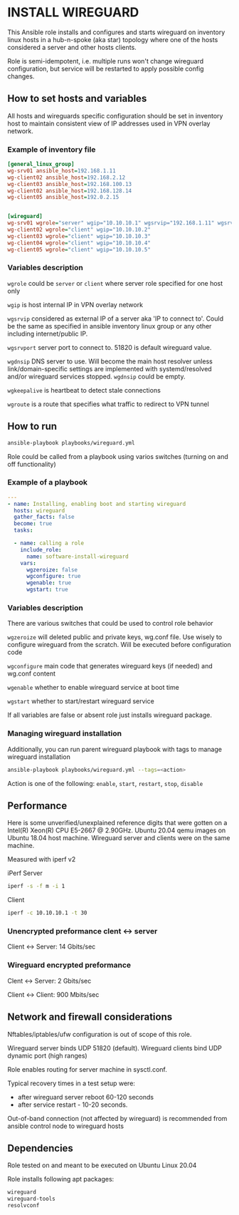 # INSTALL WIREGUARD

This Ansible role installs and configures and starts wireguard on inventory linux hosts in a hub-n-spoke (aka star) topology where one of the hosts considered a server and other hosts clients.

Role is semi-idempotent, i.e. multiple runs won't change wireguard configuration, but service will be restarted to apply possible config changes.


## How to set hosts and variables
All hosts and wireguards specific configuration should be set in inventory host to maintain consistent view of IP addresses used in VPN overlay network.

### Example of inventory file
```ini
[general_linux_group]
wg-srv01 ansible_host=192.168.1.11
wg-client02 ansible_host=192.168.2.12
wg-client03 ansible_host=192.168.100.13
wg-client02 ansible_host=192.168.128.14
wg-client05 ansible_host=192.0.2.15


[wireguard]
wg-srv01 wgrole="server" wgip="10.10.10.1" wgsrvip="192.168.1.11" wgsrvport="51820" wgdnsip="8.8.8.8" wgkeepalive="30" wgroute="10.10.10.0/24"
wg-client02 wgrole="client" wgip="10.10.10.2"
wg-client03 wgrole="client" wgip="10.10.10.3"
wg-client04 wgrole="client" wgip="10.10.10.4"
wg-client05 wgrole="client" wgip="10.10.10.5"
```

### Variables description
`wgrole` could be `server` or `client` where server role specified for one host only

`wgip` is host internal IP in VPN overlay network

`wgsrvip` considered as external IP of a server aka 'IP to connect to'. Could be the same as specified in ansible inventory linux group or any other including internet/public IP.

`wgsrvport` server port to connect to. 51820 is default wireguard value.

`wgdnsip` DNS server to use. Will become the main host resolver unless link/domain-specific settings are implemented with systemd/resolved and/or wireguard services stopped. `wgdnsip` could be empty.

`wgkeepalive` is heartbeat to detect stale connections

`wgroute` is a route that specifies what traffic to redirect to VPN tunnel

## How to run
```bash
ansible-playbook playbooks/wireguard.yml
```
Role could be called from a playbook using varios switches (turning on and off functionality)

### Example of a playbook
```yaml
---
- name: Installing, enabling boot and starting wireguard
  hosts: wireguard
  gather_facts: false
  become: true
  tasks:

  - name: calling a role
    include_role:
      name: software-install-wireguard
    vars:
      wgzeroize: false
      wgconfigure: true
      wgenable: true
      wgstart: true
```

### Variables description
There are various switches that could be used to control role behavior

`wgzeroize` will deleted public and private keys, wg.conf file. Use wisely to configure wireguard from the scratch. Will be executed before configuration code

`wgconfigure` main code that generates wireguard keys (if needed) and wg.conf content

`wgenable` whether to enable wireguard service at boot time

`wgstart` whether to start/restart wireguard service

If all variables are false or absent role just installs wireguard package.

### Managing wireguard installation
Additionally, you can run parent wireguard playbook with tags to manage wireguard installation
```bash
ansible-playbook playbooks/wireguard.yml --tags=<action>
```
Action is one of the following: `enable`, `start`, `restart`, `stop`, `disable`

## Performance
Here is some unverified/unexplained reference digits that were gotten on a Intel(R) Xeon(R) CPU E5-2667 @ 2.90GHz. Ubuntu 20.04 qemu images on Ubuntu 18.04 host machine. Wireguard server and clients were on the same machine.

Measured with iperf v2

iPerf Server
```bash
iperf -s -f m -i 1
```

Client
```bash
iperf -c 10.10.10.1 -t 30
```

### Unencrypted preformance clent <-> server
Client <-> Server: 14 Gbits/sec

### Wireguard encrypted preformance
Clent <-> Server:            2 Gbits/sec

Client <-> Client:       900 Mbits/sec

## Network and firewall considerations

Nftables/iptables/ufw configuration is out of scope of this role.

Wireguard server binds UDP 51820 (default). Wireguard clients bind UDP dynamic port (high ranges)

Role enables routing for server machine in sysctl.conf.

Typical recovery times in a test setup were:
 * after wireguard server reboot 60-120 seconds
 * after service restart - 10-20 seconds.

Out-of-band connection (not affected by wireguard) is recommended from ansible control node to wireguard hosts

## Dependencies
Role tested on and meant to be executed on Ubuntu Linux 20.04

Role installs following apt packages:
```bash
wireguard
wireguard-tools
resolvconf
```
